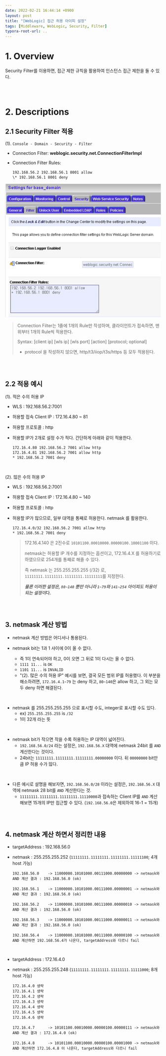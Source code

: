 ```yaml
---
date: 2022-02-21 16:44:14 +0900
layout: post
title: "[WebLogic] 접근 허용 아이피 설정"
tags: [Middleware, WebLogic, Security, Filter]
typora-root-url: ..
---
```


# 1. Overview

Security Filter를 이용하면, 접근 제한 규칙을 활용하여 인스턴스 접근 제한을 둘 수 있다.


<br><br>


# 2. Descriptions

## 2.1 Security Filter 적용

(1). `Console - Domain - Security - Filter`

* Connection Filter: **weblogic.security.net.ConnectionFilterImpl**

* Connection Filter Rules:

  ```
  192.168.56.2 192.168.56.1 8001 allow
  \* 192.168.56.1 8001 deny
  ```

![Security-Filter_1](/../assets/posts/images/WebLogic/Security-Filter/Security-Filter_1.png)

  > Connection Filter는 1줄에 1개의 Rule만 작성하며, 클라이언트가 접속하면, 맨위부터 1개의 Rule씩 적용한다.
  >
  > Syntax: [client ip] [wls ip] [wls port] [action] [protocol; optional]
  >
  > * protocol 을 작성하지 않으면, http/t3/iiop/t3s/https 등 모두 적용된다.


<br><br>


## 2.2 적용 예시

(1). 적은 수의 허용 IP

* WLS : 192.168.56.2:7001

* 허용할 접속 Client IP : 172.16.4.80 ~ 81

* 허용할 프로토콜 : http

* 허용할 IP가 2개로 설정 수가 적다. 간단하게 아래와 같이 적용한다.

  ```
  172.16.4.80 192.168.56.2 7001 allow http
  172.16.4.81 192.168.56.2 7001 allow http
  * 192.168.56.2 7001 deny
  ```

<br>


(2). 많은 수의 허용 IP

* WLS : 192.168.56.2:7001

* 허용할 접속 Client IP : 172.16.4.80 ~ 140

* 허용할 프로토콜 : http

* 허용할 IP가 많으므로, 일부 대역을 통째로 허용한다. netmask 를 활용한다.

  ```
  172.16.4.0/32 192.168.56.2 7001 allow http
  * 192.168.56.2 7001 deny
  ```

  > 172.16.4.140 은 2진수로 `10101100.00010000.00000100.10001100` 이다.
  >
  > netmask는 허용할 IP 개수를 지정하는 옵션이고, 172.16.4.X 를 허용하기로 하였으므로 254개를 통쨰로 해줄 수 있다.
  >
  >
  > 즉 netmask 는 255.255.255.255 (/32) 로, `11111111.11111111.11111111.11111111`를 지정한다.
  >
  > ***물론 이러한 설정은, `80~140` 뿐만 아니라 `1~79`와 `141~254` 아이피도 허용이 되는 설정이*다.**


<br><br>


## 3. netmask 계산 방법

* netmask 계산 방법은 어디서나 통용된다.

* netmask bit는 1과 1 사이에 0이 올 수 없다.
  * 즉 1이 연속되어야 하고, 0이 오면 그 뒤로 1이 다시는 올 수 없다.
  * `1111 11...` is `OK`
  * `1101 11...` is `INVALID`
  * "(2). 많은 수의 허용 IP" 예시를 보면, 결국 모든 범위 IP를 허용했다.
    이 부분을 해소하려면, `172.16.4.1~79` 는 deny 하고, `80~140`은 allow 하고,
    그 외는 모두 deny 하면 해결된다.

<br>

* netmask 를 255.255.255.255 으로 표시할 수도, integer로 표시할 수도 있다.
  * ex) `255.255.255.255` is `/32`
  * 1이 32개 라는 뜻

<br>

* netmask bit가 작으면 작을 수록 허용하는 IP 대역이 넓어진다.
  * `192.168.56.0/24` 라는 설정은,
    `192.168.56.X` 대역에 netmask 24bit 를 `AND` 계산한다는 것이다.
  * 24bit는 `11111111.11111111.11111111.00000000` 이다.
    뒤 `00000000` bit만큼 IP 허용 수가 많다.

<br>

* 다른 예시로 설명을 해보자면,
  `192.168.56.0/28` 이라는 설정은, `192.168.56.X` 대역에 netmask 28 bit를 `AND`  계산한다는 것.
  * `11111111.11111111.11111111.11110000`과 접속하는 Client IP를 `AND` 계산해보면
    15개의 IP만 접근할 수 있다. (`192.168.56.0`은 제외하여 16-1 = 15개)


<br><br>


## 4. netmask 계산 하면서 정리한 내용

* targetAddress : 192.168.56.0

* netmask : 255.255.255.252 (`11111111.11111111.11111111.11111100`; 4개 host 가능)

  ```
  192.168.56.0    -> 11000000.10101000.00111000.00000000 -> netmask와 AND 계산 결과 : 192.168.56.0 (ok)
  
  192.168.56.1    -> 11000000.10101000.00111000.00000001 -> netmask와 AND 계산 결과 : 192.168.56.0 (ok)
  
  192.168.56.2    -> 11000000.10101000.00111000.00000010 -> netmask와 AND 계산 결과 : 192.168.56.0 (ok)
  
  192.168.56.3    -> 11000000.10101000.00111000.00000011 -> netmask와 AND 계산 결과 : 192.168.56.0 (ok)
  
  192.168.56.4    -> 11000000.10101000.00111000.00000100 -> netmask와 AND 계산하면 192.168.56.4가 나온다, targetAddress와 다르니 fail
  ```

<br>

* targetAddress : 172.16.4.0

* netmask : 255.255.255.248 (`11111111.11111111.11111111.11111000`; 8개 host 가능)

  ```
  172.16.4.0 생략
  172.16.4.1 생략
  172.16.4.2 생략
  172.16.4.3 생략
  172.16.4.4 생략
  172.16.4.5 생략
  172.16.4.6 생략
  
  172.16.4.7      -> 10101100.00010000.00000100.00000111 -> netmask와 AND 계산 결과 : 172.16.4.0 (ok)
  
  172.16.4.8      -> 10101100.00010000.00000100.00001000 -> netmask와 AND 계산하면 172.16.4.8 이 나온다, targetAddress와 다르니 fail
  ```

  

